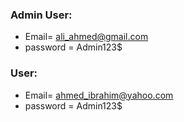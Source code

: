 ### Admin User:
- Email= ali_ahmed@gmail.com
- password = Admin123$

### User:
- Email= ahmed_ibrahim@yahoo.com
- password = Admin123$
